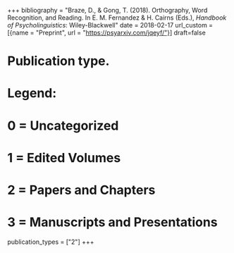 +++
bibliography = "Braze, D., & Gong, T. (2018). Orthography, Word Recognition, and Reading. In E. M. Fernandez & H. Cairns (Eds.), *Handbook of Psycholinguistics*: Wiley-Blackwell"
date = 2018-02-17
url_custom = [{name = "Preprint", url = "https://psyarxiv.com/jqeyf/"}]
draft=false
# Publication type.
# Legend:
# 0 = Uncategorized
# 1 = Edited Volumes
# 2 = Papers and Chapters
# 3 = Manuscripts and Presentations
publication_types = ["2"]
+++
